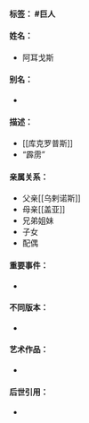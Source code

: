 #### 标签： #巨人
#### 姓名：
- 阿耳戈斯
#### 别名：
- 
#### 描述：
- [[库克罗普斯]]
- “霹雳”
#### 亲属关系：
- 父亲[[乌剌诺斯]]
- 母亲[[盖亚]]
- 兄弟姐妹
- 子女
- 配偶
#### 重要事件：
- 
#### 不同版本：
- 
#### 艺术作品：
- 
#### 后世引用：
- 
